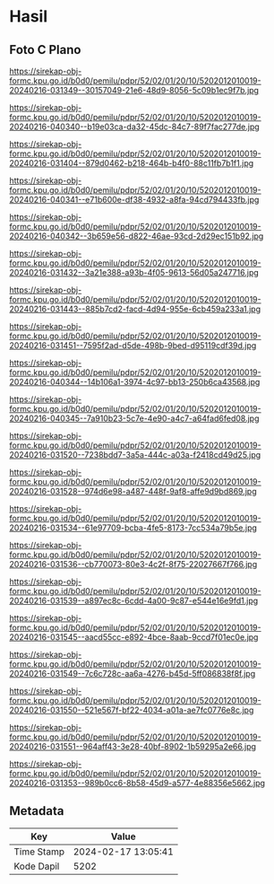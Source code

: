 # Hasil

## Foto C Plano

https://sirekap-obj-formc.kpu.go.id/b0d0/pemilu/pdpr/52/02/01/20/10/5202012010019-20240216-031349--30157049-21e6-48d9-8056-5c09b1ec9f7b.jpg

https://sirekap-obj-formc.kpu.go.id/b0d0/pemilu/pdpr/52/02/01/20/10/5202012010019-20240216-040340--b19e03ca-da32-45dc-84c7-89f7fac277de.jpg

https://sirekap-obj-formc.kpu.go.id/b0d0/pemilu/pdpr/52/02/01/20/10/5202012010019-20240216-031404--879d0462-b218-464b-b4f0-88c11fb7b1f1.jpg

https://sirekap-obj-formc.kpu.go.id/b0d0/pemilu/pdpr/52/02/01/20/10/5202012010019-20240216-040341--e71b600e-df38-4932-a8fa-94cd794433fb.jpg

https://sirekap-obj-formc.kpu.go.id/b0d0/pemilu/pdpr/52/02/01/20/10/5202012010019-20240216-040342--3b659e56-d822-46ae-93cd-2d29ec151b92.jpg

https://sirekap-obj-formc.kpu.go.id/b0d0/pemilu/pdpr/52/02/01/20/10/5202012010019-20240216-031432--3a21e388-a93b-4f05-9613-56d05a247716.jpg

https://sirekap-obj-formc.kpu.go.id/b0d0/pemilu/pdpr/52/02/01/20/10/5202012010019-20240216-031443--885b7cd2-facd-4d94-955e-6cb459a233a1.jpg

https://sirekap-obj-formc.kpu.go.id/b0d0/pemilu/pdpr/52/02/01/20/10/5202012010019-20240216-031451--7595f2ad-d5de-498b-9bed-d95119cdf39d.jpg

https://sirekap-obj-formc.kpu.go.id/b0d0/pemilu/pdpr/52/02/01/20/10/5202012010019-20240216-040344--14b106a1-3974-4c97-bb13-250b6ca43568.jpg

https://sirekap-obj-formc.kpu.go.id/b0d0/pemilu/pdpr/52/02/01/20/10/5202012010019-20240216-040345--7a910b23-5c7e-4e90-a4c7-a64fad6fed08.jpg

https://sirekap-obj-formc.kpu.go.id/b0d0/pemilu/pdpr/52/02/01/20/10/5202012010019-20240216-031520--7238bdd7-3a5a-444c-a03a-f2418cd49d25.jpg

https://sirekap-obj-formc.kpu.go.id/b0d0/pemilu/pdpr/52/02/01/20/10/5202012010019-20240216-031528--974d6e98-a487-448f-9af8-affe9d9bd869.jpg

https://sirekap-obj-formc.kpu.go.id/b0d0/pemilu/pdpr/52/02/01/20/10/5202012010019-20240216-031534--61e97709-bcba-4fe5-8173-7cc534a79b5e.jpg

https://sirekap-obj-formc.kpu.go.id/b0d0/pemilu/pdpr/52/02/01/20/10/5202012010019-20240216-031536--cb770073-80e3-4c2f-8f75-22027667f766.jpg

https://sirekap-obj-formc.kpu.go.id/b0d0/pemilu/pdpr/52/02/01/20/10/5202012010019-20240216-031539--a897ec8c-6cdd-4a00-9c87-e544e16e9fd1.jpg

https://sirekap-obj-formc.kpu.go.id/b0d0/pemilu/pdpr/52/02/01/20/10/5202012010019-20240216-031545--aacd55cc-e892-4bce-8aab-9ccd7f01ec0e.jpg

https://sirekap-obj-formc.kpu.go.id/b0d0/pemilu/pdpr/52/02/01/20/10/5202012010019-20240216-031549--7c6c728c-aa6a-4276-b45d-5ff086838f8f.jpg

https://sirekap-obj-formc.kpu.go.id/b0d0/pemilu/pdpr/52/02/01/20/10/5202012010019-20240216-031550--521e567f-bf22-4034-a01a-ae7fc0776e8c.jpg

https://sirekap-obj-formc.kpu.go.id/b0d0/pemilu/pdpr/52/02/01/20/10/5202012010019-20240216-031551--964aff43-3e28-40bf-8902-1b59295a2e66.jpg

https://sirekap-obj-formc.kpu.go.id/b0d0/pemilu/pdpr/52/02/01/20/10/5202012010019-20240216-031353--989b0cc6-8b58-45d9-a577-4e88356e5662.jpg


## Metadata

| Key        | Value               |
| ---------- | ------------------- |
| Time Stamp | 2024-02-17 13:05:41 |
| Kode Dapil | 5202                |



